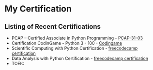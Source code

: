 # My Certification

## Listing of Recent Certifications

  - PCAP – Certified Associate in Python Programming - [PCAP-31-03](https://www.credly.com/badges/25a8d706-17b1-4ecc-8e3c-033bcd40e469?source=linked_in_profile)
  - Certification CodinGame - Python 3 - 100 - [Codingame](https://www.codingame.com/)
  - Scientific Computing with Python Certification - [freecodecamp certification](https://www.freecodecamp.org/certification/fcc1802c57a-1dee-40db-adba-98df02ba3c2d/data-analysis-with-python-v7)
  - Data Analysis with Python Certification - [freecodecamp certification](https://www.freecodecamp.org/certification/fcc1802c57a-1dee-40db-adba-98df02ba3c2d/data-analysis-with-python-v7)
  - TOEIC 
